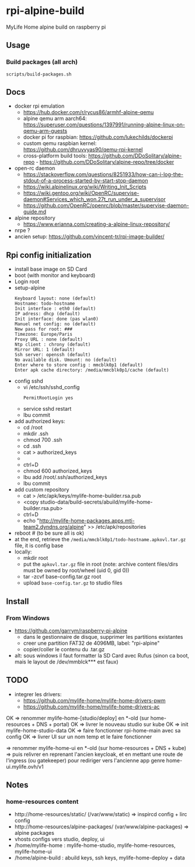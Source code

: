 # rpi-alpine-build
MyLife Home alpine build on raspberry pi

## Usage

### Build packages (all arch)

```
scripts/build-packages.sh
```

## Docs

- docker rpi emulation
  - https://hub.docker.com/r/rycus86/armhf-alpine-qemu
  - alpine qemu arm aarch64: https://superuser.com/questions/1397991/running-alpine-linux-on-qemu-arm-guests
  - docker pi for raspbian: https://github.com/lukechilds/dockerpi
  - custom qemu raspbian kernel: https://github.com/dhruvvyas90/qemu-rpi-kernel
  - cross-platform build tools: https://github.com/DDoSolitary/alpine-repo - https://github.com/DDoSolitary/alpine-repo/tree/docker
- open-rc daemon
  - https://stackoverflow.com/questions/8251933/how-can-i-log-the-stdout-of-a-process-started-by-start-stop-daemon
  - https://wiki.alpinelinux.org/wiki/Writing_Init_Scripts
  - https://wiki.gentoo.org/wiki/OpenRC/supervise-daemon#Services_which_won.27t_run_under_a_supervisor
  - https://github.com/OpenRC/openrc/blob/master/supervise-daemon-guide.md
- alpine repository
  - https://www.erianna.com/creating-a-alpine-linux-repository/
- nrpe ?
- ancien setup: https://github.com/vincent-tr/rpi-image-builder/

## Rpi config initialization
- install base image on SD Card
- boot (with monitor and keyboard)
- Login root
- setup-alpine
    ```
    Keyboard layout: none (default)
    Hostname: todo-hostname
    Init interface : eth0 (default)
    IP adress: dhcp (default)
    Init interface: done (pas wlan0)
    Manuel net config: no (default)
    New pass for root: ###
    Timezone: Europe/Paris
    Proxy URL : none (default)
    Ntp client : chrony (default)
    Mirror URL: 1 (default)
    Ssh server: openssh (default)
    No available disk. Umount: no (default)
    Enter where to store config : mmcblk0p1 (default)
    Enter apk cache directory: /media/mmcblk0p1/cache (default)
    ```
- config sshd
  - vi /etc/ssh/sshd_config
      ```
      PermitRootLogin yes
      ```
  - service sshd restart
  - lbu commit
- add authorized keys:
  - cd /root
  - mkdir .ssh
  - chmod 700 .ssh
  - cd .ssh
  - cat > authorized_keys
  - <add pub key>
  - ctrl+D
  - chmod 600 authorized_keys
  - lbu add /root/.ssh/authorized_keys
  - lbu commit
- add custom repository
  - cat > /etc/apk/keys/mylife-home-builder.rsa.pub
  - <copy studio-data/build-secrets/abuild/mylife-home-builder.rsa.pub>
  - ctrl+D
  - echo "http://mylife-home-packages.apps.mti-team2.dyndns.org/alpine" >> /etc/apk/repositories
- reboot # (to be sure all is ok)
- at the end, retrieve the `/media/mmcblk0p1/todo-hostname.apkovl.tar.gz` file, it is config base
- locally:
  - mkdir root
  - put the `apkovl.tar.gz` file in root (note: archive content files/dirs must be owned by root/wheel (uid 0, gid 0))
  - tar -zcvf base-config.tar.gz root
  - upload `base-config.tar.gz` to studio files

## Install

### From Windows

 - https://github.com/garrym/raspberry-pi-alpine
   - dans le gestionnaire de disque, supprimer les partitions existantes
   - creer une partition FAT32 de 4096MB, label: "rpi-alpine"
   - copier/coller le contenu du .tar.gz
 - alt: sous windows il faut formatter la SD Card avec Rufus (sinon ca boot, mais le layout de /dev/mmblck*** est faux)

## TODO

- integrer les drivers:
  - https://github.com/mylife-home/mylife-home-drivers-pwm
  - https://github.com/mylife-home/mylife-home-drivers-ac

OK => renommer mylife-home-[studio/deploy] en *-old (sur home-resources + DNS + portal)
OK => livrer le nouveau studio sur kube
OK => init mylife-home-studio-data
OK => faire fonctionner rpi-home-main avec sa config
OK => livrer UI sur un nom temp et le faire fonctionner

=> renommer mylife-home-ui en *-old (sur home-resources + DNS + kube)
=> puis relivrer en reprenant l'ancien keycloak, et en mettant une route de l'ingress (ou gatekeeper) pour rediriger vers l'ancienne app genre home-ui.mylife.ovh/v1

## Notes

### home-resources content
 - http://home-resources/static/ (/var/www/static) => inspircd config + lirc config
 - http://home-resources/alpine-packages/ (var/www/alpine-packages) => alpine packages
 - vhosts configs vers studio, deploy, ui
 - /home/mylife-home : mylife-home-studio, mylife-home-resources, mylife-home-ui
 - /home/alpine-build : abuild keys, ssh keys, mylife-home-deploy + data